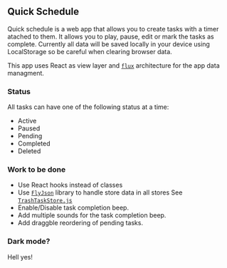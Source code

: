 ## Quick Schedule
Quick schedule is a web app that allows you to create tasks with a timer atached to them. It allows you to play, pause, edit or mark the tasks as complete.
Currently all data will be saved locally in your device using LocalStorage so be careful when clearing browser data.

This app uses React as view layer and [`flux`](https://facebook.github.io/flux/) architecture for the app data managment.

### Status
All tasks can have one of the following status at a time:
- Active
- Paused
- Pending
- Completed
- Deleted


### Work to be done
- Use React hooks instead of classes 
- Use [`FlyJson`](https://github.com/aalfiann/fly-json-odm) library to handle store data in all stores See [`TrashTaskStore.js`](Stores/TrashTaskStore.js)
- Enable/Disable task completion beep.
- Add multiple sounds for the task completion beep.
- Add draggble reordering of pending tasks.

### Dark mode?
Hell yes!